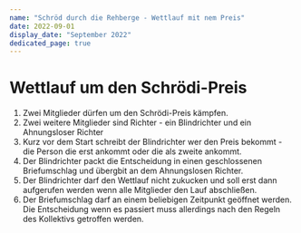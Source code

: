 ```yaml
---
name: "Schröd durch die Rehberge - Wettlauf mit nem Preis"
date: 2022-09-01
display_date: "September 2022"
dedicated_page: true
---
```


# Wettlauf um den Schrödi-Preis

1. Zwei Mitglieder dürfen um den Schrödi-Preis kämpfen.
1. Zwei weitere Mitglieder sind Richter - ein Blindrichter und ein Ahnungsloser Richter
1. Kurz vor dem Start schreibt der Blindrichter wer den Preis bekommt - die Person die erst ankommt oder die als zweite ankommt.
1. Der Blindrichter packt die Entscheidung in einen geschlossenen Briefumschlag und übergbit an dem Ahnungslosen Richter.
1. Der Blindrichter darf den Wettlauf nicht zukucken und soll erst dann aufgerufen werden wenn alle Mitglieder den Lauf abschließen.
1. Der Briefumschlag darf an einem beliebigen Zeitpunkt geöffnet werden. Die Entscheidung wenn es passiert muss allerdings nach den Regeln des Kollektivs getroffen werden.
